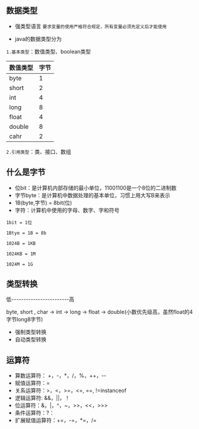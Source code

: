 ## 数据类型

* 强类型语言
`要求变量的使用严格符合规定，所有变量必须先定义后才能使用`

* java的数据类型分为

`1.基本类型`：数值类型、boolean类型

| 数值类型 | 字节  |
|:----------|:----------|
| byte   | 1   |
| short  | 2   |
| int    | 4   |
| long   | 8   |
| float  | 4   |
| double | 8   |
| cahr   | 2   |


`2.引用类型`：类、接口、数组


## 什么是字节

* 位bit：是计算机内部存储的最小单位，11001100是一个8位的二进制数
* 字节byte：是计算机中数据处理的基本单位，习惯上用大写B来表示
* 1B(byte,字节)  = 8bit(位)
* 字符：计算机中使用的字母、数字、字和符号

`1bit = 1位`

`1Btye = 1B = 8b`

`1024B = 1KB`

`1024KB = 1M`

`1024M = 1G`

## 类型转换

低------------------------高

byte, short , char -> int -> long -> float -> double(小数优先级高，虽然float的4字节long8字节)

* 强制类型转换
* 自动类型转换

## 运算符

* 算数运算符： +，-，*，/，%，++，--
* 赋值运算符：=
* 关系运算符：>，<，>=，<=, ==, !=instanceof
* 逻辑运算符: &&，||，！
* 位运算符：&，|，^，~，>>，<<，>>>
* 条件运算符：?：
* 扩展赋值运算符：+=，-=，*=，/=



















